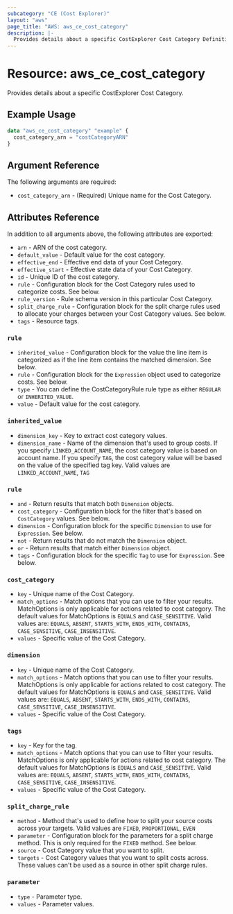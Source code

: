```yaml
---
subcategory: "CE (Cost Explorer)"
layout: "aws"
page_title: "AWS: aws_ce_cost_category"
description: |-
  Provides details about a specific CostExplorer Cost Category Definition
---
```


# Resource: aws_ce_cost_category

Provides details about a specific CostExplorer Cost Category.

## Example Usage

```terraform
data "aws_ce_cost_category" "example" {
  cost_category_arn = "costCategoryARN"
}
```

## Argument Reference

The following arguments are required:

* `cost_category_arn` - (Required) Unique name for the Cost Category.

## Attributes Reference

In addition to all arguments above, the following attributes are exported:

* `arn` - ARN of the cost category.
* `default_value` - Default value for the cost category.
* `effective_end` - Effective end data of your Cost Category.
* `effective_start` - Effective state data of your Cost Category.
* `id` - Unique ID of the cost category.
* `rule` - Configuration block for the Cost Category rules used to categorize costs. See below.
* `rule_version` - Rule schema version in this particular Cost Category.
* `split_charge_rule` - Configuration block for the split charge rules used to allocate your charges between your Cost Category values. See below.
* `tags` - Resource tags.

### `rule`

* `inherited_value` - Configuration block for the value the line item is categorized as if the line item contains the matched dimension. See below.
* `rule` - Configuration block for the `Expression` object used to categorize costs. See below.
* `type` - You can define the CostCategoryRule rule type as either `REGULAR` or `INHERITED_VALUE`.
* `value` - Default value for the cost category.

### `inherited_value`

* `dimension_key` - Key to extract cost category values.
* `dimension_name` - Name of the dimension that's used to group costs. If you specify `LINKED_ACCOUNT_NAME`, the cost category value is based on account name. If you specify `TAG`, the cost category value will be based on the value of the specified tag key. Valid values are `LINKED_ACCOUNT_NAME`, `TAG`

### `rule`

* `and` - Return results that match both `Dimension` objects.
* `cost_category` - Configuration block for the filter that's based on `CostCategory` values. See below.
* `dimension` - Configuration block for the specific `Dimension` to use for `Expression`. See below.
* `not` - Return results that do not match the `Dimension` object.
* `or` - Return results that match either `Dimension` object.
* `tags` - Configuration block for the specific `Tag` to use for `Expression`. See below.

### `cost_category`

* `key` - Unique name of the Cost Category.
* `match_options` - Match options that you can use to filter your results. MatchOptions is only applicable for actions related to cost category. The default values for MatchOptions is `EQUALS` and `CASE_SENSITIVE`. Valid values are: `EQUALS`,  `ABSENT`, `STARTS_WITH`, `ENDS_WITH`, `CONTAINS`, `CASE_SENSITIVE`, `CASE_INSENSITIVE`.
* `values` - Specific value of the Cost Category.

### `dimension`

* `key` - Unique name of the Cost Category.
* `match_options` - Match options that you can use to filter your results. MatchOptions is only applicable for actions related to cost category. The default values for MatchOptions is `EQUALS` and `CASE_SENSITIVE`. Valid values are: `EQUALS`,  `ABSENT`, `STARTS_WITH`, `ENDS_WITH`, `CONTAINS`, `CASE_SENSITIVE`, `CASE_INSENSITIVE`.
* `values` - Specific value of the Cost Category.

### `tags`

* `key` - Key for the tag.
* `match_options` - Match options that you can use to filter your results. MatchOptions is only applicable for actions related to cost category. The default values for MatchOptions is `EQUALS` and `CASE_SENSITIVE`. Valid values are: `EQUALS`,  `ABSENT`, `STARTS_WITH`, `ENDS_WITH`, `CONTAINS`, `CASE_SENSITIVE`, `CASE_INSENSITIVE`.
* `values` - Specific value of the Cost Category.

### `split_charge_rule`

* `method` - Method that's used to define how to split your source costs across your targets. Valid values are `FIXED`, `PROPORTIONAL`, `EVEN`
* `parameter` - Configuration block for the parameters for a split charge method. This is only required for the `FIXED` method. See below.
* `source` - Cost Category value that you want to split.
* `targets` - Cost Category values that you want to split costs across. These values can't be used as a source in other split charge rules.

### `parameter`

* `type` - Parameter type.
* `values` - Parameter values.

